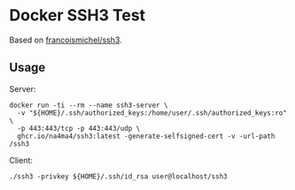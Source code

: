 # Docker SSH3 Test

Based on [francoismichel/ssh3](https://github.com/francoismichel/ssh3).

## Usage

Server:

```shell
docker run -ti --rm --name ssh3-server \
  -v "${HOME}/.ssh/authorized_keys:/home/user/.ssh/authorized_keys:ro" \
  -p 443:443/tcp -p 443:443/udp \
  ghcr.io/na4ma4/ssh3:latest -generate-selfsigned-cert -v -url-path /ssh3
```

Client:

```shell
./ssh3 -privkey ${HOME}/.ssh/id_rsa user@localhost/ssh3
```
